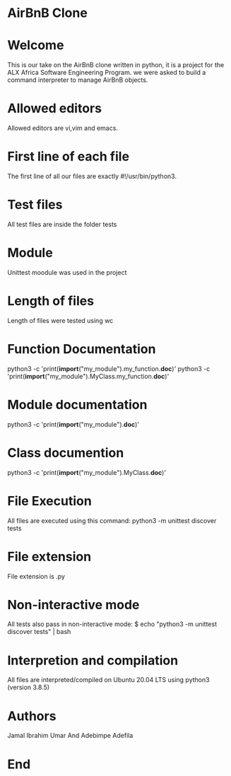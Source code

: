 # AirBnB Clone

# Welcome

This is our take on the AirBnB clone written in python, it is a project for the ALX Africa Software Engineering Program. we were asked to build a command interpreter to manage AirBnB objects.

# Allowed editors 

Allowed editors are vi,vim and emacs.

# First line of each file


The first line of all our files are exactly #!/usr/bin/python3.

# Test files


All test files are inside the folder tests

# Module


Unittest moodule was used in the project

# Length of files


Length of files were tested using wc

# Function Documentation 


python3 -c 'print(__import__("my_module").my_function.__doc__)' 
python3 -c 'print(__import__("my_module").MyClass.my_function.__doc__)'

# Module documentation


python3 -c 'print(__import__("my_module").__doc__)'

# Class documention


python3 -c 'print(__import__("my_module").MyClass.__doc__)'

# File Execution


All files are executed using this command: python3 -m unittest discover tests

# File extension


File extension is .py

# Non-interactive mode

All tests also pass in non-interactive mode: $ echo "python3 -m unittest discover tests" | bash

# Interpretion and compilation


All files are interpreted/compiled on Ubuntu 20.04 LTS using python3 (version 3.8.5)

# Authors

Jamal Ibrahim Umar And
Adebimpe Adefila 
 
 # End
